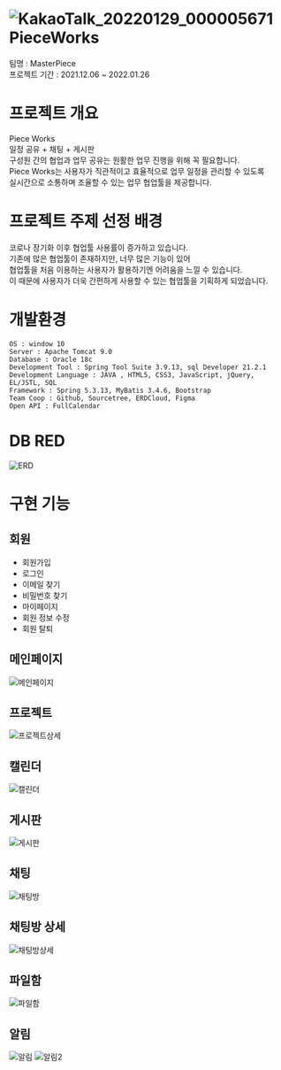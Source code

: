 ![KakaoTalk_20220129_000005671](https://user-images.githubusercontent.com/85299367/151569848-c7e60631-81eb-479e-892d-1ba3eb171d6e.png)
PieceWorks
=================
팀명 : MasterPiece <br/>
프로젝트 기간 : 2021.12.06 ~ 2022.01.26 <br/>

프로젝트 개요
================
Piece Works  
일정 공유 + 채팅 + 게시판  
구성원 간의 협업과 업무 공유는 원활한 업무 진행을 위해 꼭 필요합니다.<br/>
Piece Works는 사용자가 직관적이고 효율적으로 업무 일정을 관리할 수 있도록<br/>
실시간으로 소통하며 조율할 수 있는 업무 협업툴을 제공합니다.<br/>

프로젝트 주제 선정 배경
=======================
코로나 장기화 이후 협업툴 사용률이 증가하고 있습니다.<br/>
기존에 많은 협업툴이 존재하지만, 너무 많은 기능이 있어<br/>
협업툴을 처음 이용하는 사용자가 활용하기엔 어려움을 느낄 수 있습니다.<br/>
이 때문에 사용자가 더욱 간편하게 사용할 수 있는 협업툴을 기획하게 되었습니다.<br/>

개발환경 
==============
```
OS : window 10
Server : Apache Tomcat 9.0
Database : Oracle 18c
Development Tool : Spring Tool Suite 3.9.13, sql Developer 21.2.1
Development Language : JAVA , HTML5, CSS3, JavaScript, jQuery, EL/JSTL, SQL
Framework : Spring 5.3.13, MyBatis 3.4.6, Bootstrap
Team Coop : Github, Sourcetree, ERDCloud, Figma
Open API : FullCalendar
```

DB RED
===================
![ERD](https://user-images.githubusercontent.com/85299367/151570648-1c836ade-4c05-4597-b11d-7e04c4070aaa.png)

구현 기능 
===============
## 회원
- 회원가입
- 로그인
- 이메일 찾기
- 비밀번호 찾기
- 마이페이지
- 회원 정보 수정
- 회원 탈퇴

## 메인페이지
![메인페이지](https://user-images.githubusercontent.com/85299367/152671709-056dfb72-c7f8-4341-a8b9-53bf9a927ce4.PNG)
## 프로젝트 
![프로젝트상세](https://user-images.githubusercontent.com/85299367/152671718-65198499-8e17-4a26-b7e2-5f1e1ebc5144.PNG)
## 캘린더
![캘린더](https://user-images.githubusercontent.com/85299367/152671719-4391126f-1323-4f88-ad9c-a52575ea7287.PNG)
## 게시판
![게시판](https://user-images.githubusercontent.com/85299367/152671731-68b160ff-7dc4-41fd-80e1-b27075c7d4d8.PNG)
## 채팅
![채팅방](https://user-images.githubusercontent.com/85299367/152671742-00454aab-06b1-4863-967b-285dddb078f0.PNG)
## 채팅방 상세
![채팅방상세](https://user-images.githubusercontent.com/85299367/152671750-02a5affe-4d26-4c98-b0e5-309b41adfedc.PNG)
## 파일함
![파일함](https://user-images.githubusercontent.com/85299367/152671760-28cd3d8c-5e18-4ce8-b30d-c6d170f0cc92.PNG)
## 알림
![알림](https://user-images.githubusercontent.com/85299367/152671762-fd0a49f8-57ec-4521-a66d-007f1e957afa.PNG)
![알림2](https://user-images.githubusercontent.com/85299367/152671763-7e8d782e-35c6-46bc-bcc3-12a7448fdc99.PNG)

